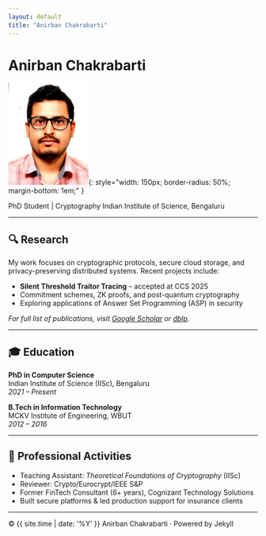 ```yaml
---
layout: default
title: "Anirban Chakrabarti"
---
```


# Anirban Chakrabarti

![Profile Photo](/assets/profile.png){: style="width: 150px; border-radius: 50%; margin-bottom: 1em;" }

PhD Student | Cryptography 
Indian Institute of Science, Bengaluru

---

## 🔍 Research

My work focuses on cryptographic protocols, secure cloud storage, and privacy-preserving distributed systems. Recent projects include:

- **Silent Threshold Traitor Tracing** – accepted at CCS 2025  
- Commitment schemes, ZK proofs, and post-quantum cryptography  
- Exploring applications of Answer Set Programming (ASP) in security

_For full list of publications, visit [Google Scholar](#) or [dblp](#)._

---

## 🎓 Education

**PhD in Computer Science**  
Indian Institute of Science (IISc), Bengaluru  
*2021 – Present*

**B.Tech in Information Technology**  
MCKV Institute of Engineering, WBUT  
*2012 – 2016*

---

## 💼 Professional Activities

- Teaching Assistant: *Theoretical Foundations of Cryptography* (IISc)  
- Reviewer: Crypto/Eurocrypt/IEEE S&P  
- Former FinTech Consultant (6+ years), Cognizant Technology Solutions  
- Built secure platforms & led production support for insurance clients

---

<footer>
  © {{ site.time | date: '%Y' }} Anirban Chakrabarti · Powered by Jekyll
</footer>